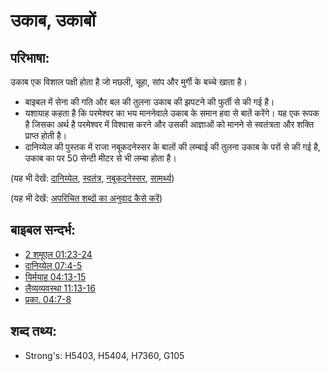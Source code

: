 # उकाब, उकाबों #

## परिभाषा: ##

उकाब एक विशाल पक्षी होता है जो मछली, चूहा, सांप और मुर्गी के बच्चे खाता है।

* बाइबल में सेना की गति और बल की तुलना उकाब की झपटने की फुर्ती से की गई है।
* यशायाह कहता है कि परमेश्वर का भय माननेवाले उकाब के समान हवा से बातें करेंगे। यह एक रूपक है जिसका अर्थ है परमेश्वर में विश्वास करने और उसकी आज्ञाओं को मानने से स्वतंत्रता और शक्ति प्राप्त होती है।
* दानिय्येल की पुस्तक में राजा नबूकदनेस्सर के बालों की लम्बाई की तुलना उकाब के परों से की गई है, उकाब का पर 50 सेन्टी मीटर से भी लम्बा होता है।

(यह भी देखें: [दानिय्येल](../names/daniel.md), [स्वतंत्र](../other/free.md), [नबूकदनेस्सर](../names/nebuchadnezzar.md), [सामर्थ्य](../kt/power.md))

(यह भी देखें: [अपरिचित शब्दों का अनुवाद कैसे करें](rc://hi/ta/man/translate/translate-unknown))

## बाइबल सन्दर्भ: ##

* [2 शमूएल 01:23-24](rc://hi/tn/help/2sa/01/23)
* [दानिय्येल 07:4-5](rc://hi/tn/help/dan/07/04)
* [यिर्मयाह 04:13-15](rc://hi/tn/help/jer/04/13)
* [लैव्यव्यवस्था 11:13-16](rc://hi/tn/help/lev/11/13)
* [प्रका. 04:7-8](rc://hi/tn/help/rev/04/07)

## शब्द तथ्य: ##

* Strong's: H5403, H5404, H7360, G105
